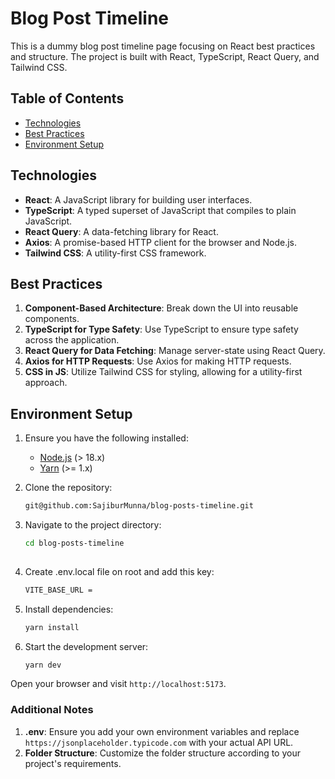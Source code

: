  # Blog Post Timeline

This is a dummy blog post timeline page focusing on React best practices and structure. The project is built with React, TypeScript, React Query, and Tailwind CSS.

## Table of Contents

- [Technologies](#technologies)
- [Best Practices](#best-practices)
- [Environment Setup](#environment-setup)
 
## Technologies

- **React**: A JavaScript library for building user interfaces.
- **TypeScript**: A typed superset of JavaScript that compiles to plain JavaScript.
- **React Query**: A data-fetching library for React.
- **Axios**: A promise-based HTTP client for the browser and Node.js.
- **Tailwind CSS**: A utility-first CSS framework.

## Best Practices

1. **Component-Based Architecture**: Break down the UI into reusable components.
2. **TypeScript for Type Safety**: Use TypeScript to ensure type safety across the application.
3. **React Query for Data Fetching**: Manage server-state using React Query.
4. **Axios for HTTP Requests**: Use Axios for making HTTP requests.
5. **CSS in JS**: Utilize Tailwind CSS for styling, allowing for a utility-first approach.
 

## Environment Setup

1. Ensure you have the following installed:
   - [Node.js](https://nodejs.org/) (> 18.x)
   - [Yarn](https://classic.yarnpkg.com/en/docs/install) (>= 1.x)

2. Clone the repository:
   ```sh
   git@github.com:SajiburMunna/blog-posts-timeline.git

 3. Navigate to the project directory:
    ```sh
    cd blog-posts-timeline
   
4. Create .env.local file on root and add this key:
   ```sh
   VITE_BASE_URL = 
5. Install dependencies:
   ```sh
   yarn install
6. Start the development server:
   ```sh
   yarn dev
Open your browser and visit `http://localhost:5173`.

### Additional Notes

1. **.env**: Ensure you add your own environment variables and replace `https://jsonplaceholder.typicode.com` with your actual API URL.
2. **Folder Structure**: Customize the folder structure according to your project's requirements.


